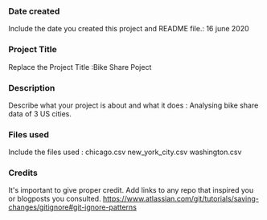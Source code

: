 ### Date created
Include the date you created this project and README file.: 16 june 2020

### Project Title
Replace the Project Title :Bike Share Poject

### Description
Describe what your project is about and what it does : Analysing bike share data of 3 US cities.

### Files used
Include the files used : 
chicago.csv
new_york_city.csv
washington.csv


### Credits
It's important to give proper credit. Add links to any repo that inspired you or blogposts you consulted.
https://www.atlassian.com/git/tutorials/saving-changes/gitignore#git-ignore-patterns

